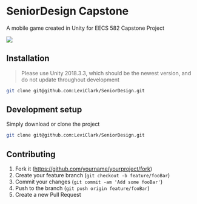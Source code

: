 ﻿# SeniorDesign Capstone

A mobile game created in Unity for EECS 582 Capstone Project

![](header.png)

## Installation
> Please use Unity 2018.3.3, which should be the newest version, and do not update throughout development
```sh
git clone git@github.com:LeviClark/SeniorDesign.git
```

## Development setup

Simply download or clone the project
```sh
git clone git@github.com:LeviClark/SeniorDesign.git
```

## Contributing

1. Fork it (<https://github.com/yourname/yourproject/fork>)
2. Create your feature branch (`git checkout -b feature/fooBar`)
3. Commit your changes (`git commit -am 'Add some fooBar'`)
4. Push to the branch (`git push origin feature/fooBar`)
5. Create a new Pull Request

